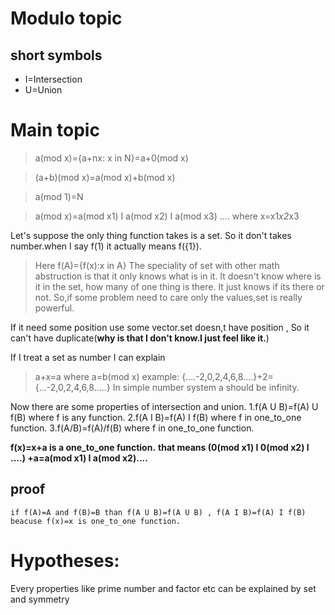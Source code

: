 # Modulo topic

## short symbols
- I=Intersection
- U=Union

# Main topic


>a(mod x)={a+nx: x in N}=a+0(mod x)

>(a+b)(mod x)=a(mod x)+b(mod x)

>a(mod 1)=N

>a(mod x)=a(mod x1) I a(mod x2) I a(mod x3) .... where x=x1*x2*x3


Let's suppose the only thing function takes is a set.
So it don't takes number.when I say f(1) it actually means f({1}).
>Here f(A)={f(x):x in A}
The speciality of set with other math abstruction is that it only knows what is in it. It doesn't know 
where is it in the set, how many of one thing is there. It just knows if its there or not.
So,if some problem need to care only the values,set is really powerful.

If it need some position use some vector.set doesn,t have position ,
So it can't have duplicate(**why is that I don't know.I just feel like it.**)

If I treat a set as number I can explain 
>a+x=a   where a=b(mod x)
>example: {....-2,0,2,4,6,8....}+2={...-2,0,2,4,6,8.....}
In simple number system a should be infinity.


Now there are some properties of intersection and union.
1.f(A U B)=f(A) U f(B) where f is any function.
2.f(A I B)=f(A) I f(B) where f in one_to_one function.
3.f(A/B)=f(A)/f(B)     where f in one_to_one function.


**f(x)=x+a is a one_to_one function.**
**that means (0(mod x1) I 0(mod x2) I ....) +a=a(mod x1) I a(mod x2)....**
## proof
	if f(A)=A and f(B)=B than f(A U B)=f(A U B) , f(A I B)=f(A) I f(B) 
	beacuse f(x)=x is one_to_one function.
# Hypotheses:

Every properties like prime number and factor etc can be explained by set and symmetry
